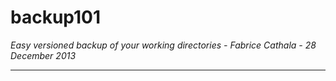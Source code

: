 # backup101

*Easy versioned backup of your working directories - Fabrice Cathala - 28 December 2013*

---

